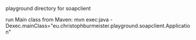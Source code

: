 playground directory for soapclient

run Main class from Maven:
mvn exec:java -Dexec.mainClass="eu.christophburmeister.playground.soapclient.Application"
